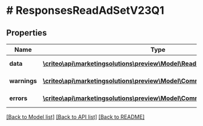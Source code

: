 # # ResponsesReadAdSetV23Q1

## Properties

Name | Type | Description | Notes
------------ | ------------- | ------------- | -------------
**data** | [**\criteo\api\marketingsolutions\preview\Model\ReadModelReadAdSetV23Q1[]**](ReadModelReadAdSetV23Q1.md) |  | [optional] [readonly]
**warnings** | [**\criteo\api\marketingsolutions\preview\Model\CommonProblem[]**](CommonProblem.md) |  | [optional] [readonly]
**errors** | [**\criteo\api\marketingsolutions\preview\Model\CommonProblem[]**](CommonProblem.md) |  | [optional] [readonly]

[[Back to Model list]](../../README.md#models) [[Back to API list]](../../README.md#endpoints) [[Back to README]](../../README.md)
